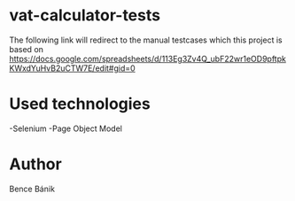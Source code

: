 # vat-calculator-tests

The following link will redirect to the manual testcases which this project is based on
https://docs.google.com/spreadsheets/d/113Eg3Zv4Q_ubF22wr1eOD9pftpkKWxdYuHvB2uCTW7E/edit#gid=0

# Used technologies
-Selenium
-Page Object Model

# Author
Bence Bánik
